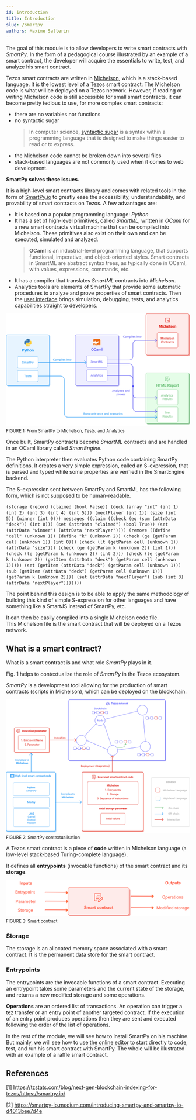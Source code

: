 ```yaml
---
id: introduction
title: Introduction
slug: /smartpy
authors: Maxime Sallerin
---
```


The goal of this module is to allow developers to write smart contracts with _SmartPy_. In the form of a pedagogical course illustrated by an example of a smart contract, the developer will acquire the essentials to write, test, and analyze his smart contract.

Tezos smart contracts are written in [Michelson](https://opentezos.com/michelson), which is a stack-based language. It is the lowest level of a Tezos smart contract: The Michelson code is what will be deployed on a Tezos network. However, if reading or writing Michelson code is still accessible for small smart contracts, it can become pretty tedious to use, for more complex smart contracts:

- there are no variables nor functions
- no syntactic sugar
  > In computer science, [syntactic sugar](https://en.wikipedia.org/wiki/Syntactic_sugar)  is a syntax within a programming language that is designed to make things easier to read or to express.
- the Michelson code cannot be broken down into several files
- stack-based languages are not commonly used when it comes to web development.

**SmartPy solves these issues.**

It is a high-level smart contracts library and comes with related tools in the form of [SmartPy.io](https://smartpy.io/) to greatly ease the accessibility, understandability, and provability of smart contracts on Tezos. A few advantages are:

- It is based on a popular programming language: _Python_
- It has a set of high-level primitives, called _SmartML_, written in _OCaml_ for a new smart contracts virtual machine that can be compiled into Michelson. These primitives also exist on their own and can be executed, simulated and analyzed.
  > **OCaml** is an industrial-level programming language, that supports functional, imperative, and object-oriented styles.
  > Smart contracts in SmartML are abstract syntax trees, as typically done in OCaml, with values, expressions, commands, etc.
- It has a compiler that translates _SmartML_ contracts into _Michelson_.
- Analytics tools are elements of SmartPy that provide some automatic procedures to analyze and prove properties of smart contracts. Then the [user interface](https://smartpy.io/ide) brings simulation, debugging, tests, and analytics capabilities straight to developers.

![](../../static/img/smartpy/smartpy_intro.svg)
<small className="figure">FIGURE 1: From SmartPy to Michelson, Tests, and Analytics </small>

Once built, SmartPy contracts become _SmartML_ contracts and are handled in an OCaml library called _SmartEngine_.

The Python interpreter then evaluates Python code containing SmartPy definitions. It creates a very simple expression, called an S-expression, that is parsed and typed while some properties are verified in the SmartEngine backend.

The S-expression sent between SmartPy and SmartML has the following form, which is not supposed to be human-readable.

```
(storage (record (claimed (bool False)) (deck (array "int" (int 1)
(int 2) (int 3) (int 4) (int 5))) (nextPlayer (int 1)) (size (int
5)) (winner (int 0))) messages ((claim ((check (eq (sum (attrData
"deck")) (int 0))) (set (attrData "claimed") (bool True)) (set
(attrData "winner") (attrData "nextPlayer")))) (remove ((define
"cell" (unknown 1)) (define "k" (unknown 2)) (check (ge (getParam
cell (unknown 1)) (int 0))) (check (lt (getParam cell (unknown 1))
(attrData "size"))) (check (ge (getParam k (unknown 2)) (int 1)))
(check (le (getParam k (unknown 2)) (int 2))) (check (le (getParam
k (unknown 2)) (getItem (attrData "deck") (getParam cell (unknown
1))))) (set (getItem (attrData "deck") (getParam cell (unknown 1)))
(sub (getItem (attrData "deck") (getParam cell (unknown 1)))
(getParam k (unknown 2)))) (set (attrData "nextPlayer") (sub (int 3)
(attrData "nextPlayer")))))))
```

The point behind this design is to be able to apply the same methodology of building this kind of simple S-expression for other languages and have something like a SmartJS instead of SmartPy, etc.

It can then be easily compiled into a single Michelson code file.  
This Michelson file is the smart contract that will be deployed on a Tezos network.

## What is a smart contract?

What is a smart contract is and what role _SmartPy_ plays in it.

Fig. 1 helps to contextualize the role of _SmartPy_ in the Tezos ecosystem.

_SmartPy_ is a development tool allowing for the production of smart contracts (scripts in Michelson), which can be deployed on the blockchain.

![](../../static/img/ligo/intro_schema.svg)
<small className="figure">FIGURE 2: SmartPy contextualisation </small>

A Tezos smart contract is a piece of **code** written in Michelson language (a low-level stack-based Turing-complete language).

It defines all **entrypoints** (invocable functions) of the smart contract and its **storage**.

![](../../static/img/ligo/smart_contract.svg)
<small className="figure">FIGURE 3: Smart contract</small>

### Storage
The storage is an allocated memory space associated with a smart contract. It is the permanent data store for the smart contract.

### Entrypoints
The entrypoints are the invocable functions of a smart contract. Executing an entrypoint takes some parameters and the current state of the storage, and returns a new modified storage and some operations.

<NotificationBar>
  <p>

**Operations** are an ordered list of transactions. An operation can trigger a tez transfer or an entry point of another targeted contract. If the execution of an entry point produces operations then they are sent and executed following the order of the list of operations.

  </p>
</NotificationBar>


In the rest of the module, we will see how to install SmartPy on his machine. But mainly, we will see how to use [the online editor](https://smartpy.io/ide) to start directly to code, test, and run his smart contract with SmartPy. The whole will be illustrated with an example of a raffle smart contract.

## References

[1] https://tzstats.com/blog/next-gen-blockchain-indexing-for-tezos/https://smartpy.io/

[2] https://smartpy-io.medium.com/introducing-smartpy-and-smartpy-io-d4013bee7d4e
